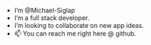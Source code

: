 
- I’m @Michael-Siglap
- I’m a full stack developer.
- I’m looking to collaborate on new app ideas.
- 📫 You can reach me right here @ github.
